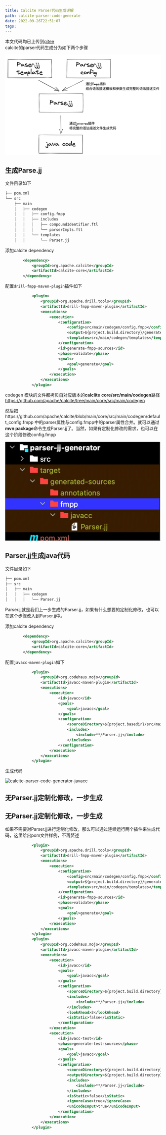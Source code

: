 ```yaml
---
title: Calcite Parser代码生成详解
path: calcite-parser-code-generate
date: 2022-09-26T22:51:07
tags:
---
```

本文代码均已上传到[gitee](https://gitee.com/hezhangjian/calcite-examples)  
calcite的parser代码生成分为如下两个步骤  

![calcite-parser-code-generate-process](Images/calcite-parser-code-generate-process.png)  
  
## 生成Parse.jj

文件目录如下

```bash
├── pom.xml
└── src
    ├── main
    │   ├── codegen
    │   │   ├── config.fmpp
    │   │   ├── includes
    │   │   │   ├── compoundIdentifier.ftl
    │   │   │   └── parserImpls.ftl
    │   │   └── templates
    │   │       └── Parser.jj
```

添加calcite dependency

```xml
        <dependency>
            <groupId>org.apache.calcite</groupId>
            <artifactId>calcite-core</artifactId>
        </dependency>
```



配置`drill-fmpp-maven-plugin`插件如下

```xml
            <plugin>
                <groupId>org.apache.drill.tools</groupId>
                <artifactId>drill-fmpp-maven-plugin</artifactId>
                <executions>
                    <execution>
                        <configuration>
                            <config>src/main/codegen/config.fmpp</config>
                            <output>${project.build.directory}/generated-sources/fmpp</output>
                            <templates>src/main/codegen/templates</templates>
                        </configuration>
                        <id>generate-fmpp-sources</id>
                        <phase>validate</phase>
                        <goals>
                            <goal>generate</goal>
                        </goals>
                    </execution>
                </executions>
            </plugin>
```

codegen 模块的文件都拷贝自对应版本的**calclite** **core/src/main/codegen**路径 https://github.com/apache/calcite/tree/main/core/src/main/codegen

然后把https://github.com/apache/calcite/blob/main/core/src/main/codegen/default_config.fmpp 中的parser属性与config.fmpp中的parser属性合并。就可以通过**mvn package**命令生成Parser.jj了。当然，如果有定制化修改的需求，也可以在这个阶段修改config.fmpp  
  
![calcite-parser-code-generator-fmpp](Images/calcite-parser-code-generator-fmpp.png)  
  
## Parser.jj生成java代码  
  
文件目录如下

```bash
├── pom.xml
├── src
│   ├── main
│   │   ├── codegen
│   │   │   └── Parser.jj
```

Parser.jj就是我们上一步生成的Parser.jj，如果有什么想要的定制化修改，也可以在这个步骤改入到Parser.jj中。

添加calcite dependency

```xml
        <dependency>
            <groupId>org.apache.calcite</groupId>
            <artifactId>calcite-core</artifactId>
        </dependency>
```

配置`javacc-maven-plugin`如下
```xml
            <plugin>
                <groupId>org.codehaus.mojo</groupId>
                <artifactId>javacc-maven-plugin</artifactId>
                <executions>
                    <execution>
                        <id>javacc</id>
                        <goals>
                            <goal>javacc</goal>
                        </goals>
                        <configuration>
                            <sourceDirectory>${project.basedir}/src/main/codegen</sourceDirectory>
                            <includes>
                                <include>**/Parser.jj</include>
                            </includes>
                        </configuration>
                    </execution>
                </executions>
            </plugin>
```

生成代码  
  
![calcite-parser-code-generator-javacc](calcite-parser-code-generator-javacc.png)  
  
## 无Parser.jj定制化修改，一步生成  
  
## 无Parser.jj定制化修改，一步生成

如果不需要对Parser.jj进行定制化修改，那么可以通过连续运行两个插件来生成代码，这里给出pom文件样例，不再赘述

```xml
            <plugin>
                <groupId>org.apache.drill.tools</groupId>
                <artifactId>drill-fmpp-maven-plugin</artifactId>
                <executions>
                    <execution>
                        <configuration>
                            <config>src/main/codegen/config.fmpp</config>
                            <output>${project.build.directory}/generated-sources/fmpp</output>
                            <templates>src/main/codegen/templates</templates>
                        </configuration>
                        <id>generate-fmpp-sources</id>
                        <phase>validate</phase>
                        <goals>
                            <goal>generate</goal>
                        </goals>
                    </execution>
                </executions>
            </plugin>
            <plugin>
                <groupId>org.codehaus.mojo</groupId>
                <artifactId>javacc-maven-plugin</artifactId>
                <executions>
                    <execution>
                        <id>javacc</id>
                        <goals>
                            <goal>javacc</goal>
                        </goals>
                        <configuration>
                            <sourceDirectory>${project.build.directory}/generated-sources/fmpp</sourceDirectory>
                            <includes>
                                <include>**/Parser.jj</include>
                            </includes>
                            <lookAhead>2</lookAhead>
                            <isStatic>false</isStatic>
                        </configuration>
                    </execution>
                    <execution>
                        <id>javacc-test</id>
                        <phase>generate-test-sources</phase>
                        <goals>
                            <goal>javacc</goal>
                        </goals>
                        <configuration>
                            <sourceDirectory>${project.build.directory}/generated-test-sources/fmpp</sourceDirectory>
                            <outputDirectory>${project.build.directory}/generated-test-sources/javacc</outputDirectory>
                            <includes>
                                <include>**/Parser.jj</include>
                            </includes>
                            <isStatic>false</isStatic>
                            <ignoreCase>true</ignoreCase>
                            <unicodeInput>true</unicodeInput>
                        </configuration>
                    </execution>
                </executions>
            </plugin>
```
